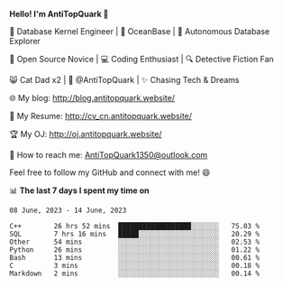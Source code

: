 
**Hello! I'm AntiTopQuark 👋**

🔧 Database Kernel Engineer | 🌊 OceanBase | 🤖 Autonomous Database Explorer

🌱 Open Source Novice | 💻 Coding Enthusiast | 🔍 Detective Fiction Fan

😸 Cat Dad x2 | 🎉 @AntiTopQuark | ✨ Chasing Tech & Dreams

🌐 My blog: http://blog.antitopquark.website/

📄 My Resume: http://cv_cn.antitopquark.website/

🏆 My OJ: http://oj.antitopquark.website/

📧 How to reach me: AntiTopQuark1350@outlook.com

Feel free to follow my GitHub and connect with me! 😄

📊 **The last 7 days I spent my time on** 

<!--START_SECTION:waka-->
```text
08 June, 2023 - 14 June, 2023

C++        26 hrs 52 mins  ██████████████████░░░░░░░   75.03 % 
SQL        7 hrs 16 mins   █████░░░░░░░░░░░░░░░░░░░░   20.29 % 
Other      54 mins         ░░░░░░░░░░░░░░░░░░░░░░░░░   02.53 % 
Python     26 mins         ░░░░░░░░░░░░░░░░░░░░░░░░░   01.22 % 
Bash       13 mins         ░░░░░░░░░░░░░░░░░░░░░░░░░   00.61 % 
C          3 mins          ░░░░░░░░░░░░░░░░░░░░░░░░░   00.18 % 
Markdown   2 mins          ░░░░░░░░░░░░░░░░░░░░░░░░░   00.14 %
```
<!--END_SECTION:waka-->


